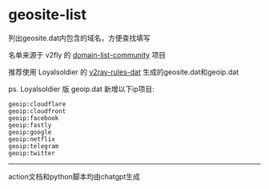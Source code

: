 # geosite-list
列出geosite.dat内包含的域名，方便查找填写

名单来源于 v2fly 的 [domain-list-community](https://github.com/v2fly/domain-list-community) 项目

推荐使用 Loyalsoldier 的 [v2ray-rules-dat](https://github.com/Loyalsoldier/v2ray-rules-dat) 生成的geosite.dat和geoip.dat

ps. Loyalsoldier 版 geoip.dat 新增以下ip项目:

    geoip:cloudflare
    geoip:cloudfront
    geoip:facebook
    geoip:fastly
    geoip:google
    geoip:netflix
    geoip:telegram
    geoip:twitter


-----
action文档和python脚本均由chatgpt生成
